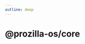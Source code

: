 ```yaml
---
outline: deep
---
```


# @prozilla-os/core

<!--@include: ../../../../packages/core/README.md{13,}-->